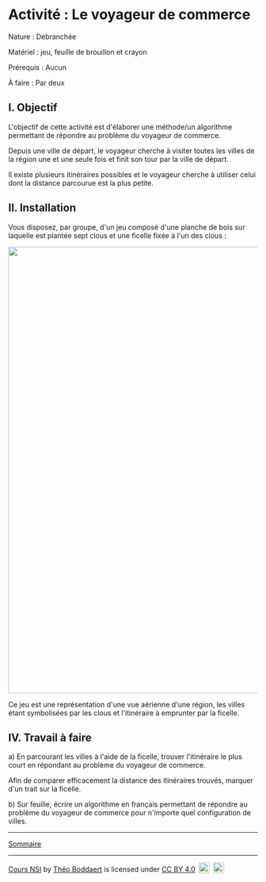 # Activité : Le voyageur de commerce

Nature : Débranchée

Matériel : jeu, feuille de brouillon et crayon

Prérequis : Aucun

À faire : Par deux

## I. Objectif

L'objectif de cette activité est d'élaborer une méthode/un algorithme permettant de répondre au problème du voyageur de commerce.

Depuis une ville de départ, le voyageur cherche à visiter toutes les villes de la région une et une seule fois et finit son tour par la ville de départ.

Il existe plusieurs itinéraires possibles et le voyageur cherche à utiliser celui dont la distance parcourue est la plus petite.

## II. Installation

Vous disposez, par groupe, d'un jeu composé d'une planche de bois sur laquelle est plantée sept clous et une ficelle fixée à l'un des clous : 

<img src="./img/activite_tsp.png" width=900>

Ce jeu est une représentation d'une vue aérienne d'une région, les villes étant symbolisées par les clous et l'itinéraire à emprunter par la ficelle.

## IV. Travail à faire

a) En parcourant les villes à l'aide de la ficelle, trouver l'itinéraire le plus court en répondant au problème du voyageur de commerce.

Afin de comparer efficacement la distance des itinéraires trouvés, marquer d'un trait sur la ficelle.

b) Sur feuille, écrire un algorithme en français permettant de répondre au problème du voyageur de commerce pour n'importe quel configuration de villes.

_______________________

[Sommaire](./../../README.md)

___________

<p xmlns:cc="http://creativecommons.org/ns#" xmlns:dct="http://purl.org/dc/terms/"><a property="dct:title" rel="cc:attributionURL" href="https://github.com/boddaert/nsi">Cours NSI</a> by <a rel="cc:attributionURL dct:creator" property="cc:attributionName" href="https://github.com/boddaert">Théo Boddaert</a> is licensed under <a href="https://creativecommons.org/licenses/by/4.0/?ref=chooser-v1" target="_blank" rel="license noopener noreferrer" style="display:inline-block;">CC BY 4.0</a>  <img style="height:22px!important;margin-left:3px;vertical-align:text-bottom;" src="https://mirrors.creativecommons.org/presskit/icons/cc.svg?ref=chooser-v1" alt="">  <img style="height:22px!important;margin-left:3px;vertical-align:text-bottom;" src="https://mirrors.creativecommons.org/presskit/icons/by.svg?ref=chooser-v1" alt=""></p> 
